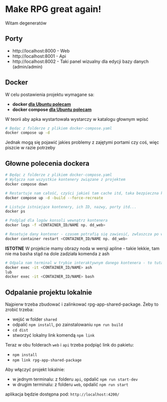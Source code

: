 # Make RPG great again!

Witam degeneratów

## Porty

- http://localhost:8000 - Web
- http://localhost:8001 - Api
- http://localhost:8002 - Taki panel wizualny dla edycji bazy danych (admin/admin)

## Docker

W celu postawienia projektu wymagane sa:

- **docker [dla Ubuntu polecam](https://www.digitalocean.com/community/tutorials/how-to-install-and-use-docker-on-ubuntu-20-04)**
- **docker compose [dla Ubuntu polecam](https://www.digitalocean.com/community/tutorials/how-to-install-and-use-docker-compose-on-ubuntu-20-04)**

W teorii aby apka wystartowała wystarczy w katalogu głownym wpisć

```bash
# Będąc z folderze z plikiem docker-compose.yaml
docker compose up -d
```

Jednak mogą się pojawić jakies problemy z zajętymi portami czy coś, więc piszcie w razie potrzeby

## Głowne polecenia dockera

```bash
# Będąc z folderze z plikiem docker-compose.yaml
# Wyłącza nam wszystkie kontenery związane z projektem
docker compose down
```

```bash
# Restartuje nam całość, czyści jakieś tam cache itd, taka bezpieczna komenda do resetu jeżeli dzieją się dziwne rzeczy
docker compose up -d -build --force-recreate
```

```bash
# Listuje istniejące kontenery, ich ID, nazwy, porty itd...
docker ps
```

```bash
# Podgląd dla logów konsoli wewnątrz kontenera
docker logs -f <CONTAINER_ID/NAME np. dd_web>
```

```bash
# Resetuje dany kontener - czasem potrafią się zawiesić, zwłaszcza po włączeniu systemu
docker container restart <CONTAINER_ID/NAME np. dd_web>
```

**ISTOTNE**
W projekcie mamy obrazy noda w wersji apline - takie lekkie, tam nie ma basha stąd na dole zadziała komenda z ash

```bash
# Odpala nam terminal w trybie interaktywnym danego kontenera - to tutaj powinno się dodawać paczki npm install xyz
docker exec -it <CONTAINER_ID/NAME> ash
lub
docker exec -it <CONTAINER_ID/NAME> bash
```

## Odpalanie projektu lokalnie
Najpierw trzeba zbudować i zalinkować rpg-app-shared-package. Żeby to zrobić trzeba:

- wejść w folder `shared`
- odpalić `npm install`, po zainstalowaniu `npm run build`
- `cd dist`
- stworzyć lokalny link komendą `npm link`

Teraz w obu folderach `web` i `api` trzeba podpiąć link do pakietu:

- `npm install`
- `npm link rpg-app-shared-package`

Aby włączyć projekt lokalnie:

- w jednym terminalu: z folderu `api`, opdalić `npm run start-dev`
- w drugim terminalu: z folderu `web`, opdalić `npm run start`

aplikacja będzie dostępna pod: `http://localhost:4200/`
